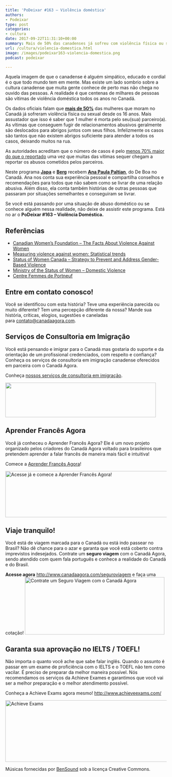 ```yaml
---
title: 'PoDeixar #163 – Violência doméstica'
authors:
- Podeixar
type: post
categories:
- cultura
date: 2017-09-22T11:31:10+00:00
summary: Mais de 50% das canadenses já sofreu com violência física ou sexual. Descubra este lado sombrio do Canadá e conheça como se ver livre desta triste realidade
url: /cultura/violencia-domestica.html
image: /images/podeixar163-violencia-domestica.png
podcast: podeixar

---
```

Aquela imagem de que o canadense é alguém simpático, educado e cordial é o que todo mundo tem em mente. Mas existe um lado sombrio sobre a cultura canadense que muita gente conhece de perto mas não chega no ouvido das pessoas. A realidade é que centenas de milhares de pessoas são vítimas de violência doméstica todos os anos no Canadá.

Os dados oficiais falam que <a href="http://www23.statcan.gc.ca/imdb/p2SV.pl?Function=getSurvey&SDDS=3896&Item_Id=1712" target="_blank" rel="noopener"><strong>mais de 50%</strong></a> das mulheres que moram no Canadá já sofreram violência física ou sexual desde os 16 anos. Mais assustador que isso é saber que 1 mulher é morta pelo seu(sua) parceiro(a). As vítimas que conseguem fugir de relacionamentos abusivos geralmente são deslocados para abrigos juntos com seus filhos. Infelizmente os casos são tantos que não existem abrigos suficiente para atender a todos os casos, deixando muitos na rua.

As autoridades acreditam que o número de casos é pelo <a href="http://www23.statcan.gc.ca/imdb/p2SV.pl?Function=getSurvey&SDDS=3896&Item_Id=1712" target="_blank" rel="noopener">menos 70% maior do que o reportado</a> uma vez que muitas das vítimas sequer chegam a reportar os abusos cometidos pelos parceiros.

Neste programa [**Japa**][1] e [**Berg**][2] recebem [**Ana Paula Paltian**][3], do De Boa no Canadá. Ana nos conta sua experiência pessoal e compartilha conselhos e recomendações para todos que não sabem como se livrar de uma relação abusiva. Além disso, ela conta também histórias de outras pessoas que passaram por situações semelhantes e conseguiram se livrar.

Se você está passando por uma situação de abuso doméstico ou se conhece alguém nessa realidade, não deixe de assistir este programa. Está no ar o **PoDeixar #163 &#8211; Violência Doméstica.**



## Referências

  * <a href="http://www.canadianwomen.org/facts-about-violence" target="_blank" rel="noopener">Canadian Women&#8217;s Foundation &#8211; The Facts About Violence Against Women</a>
  * <a href="http://www.statcan.gc.ca/pub/85-002-x/2013001/article/11766-eng.htm" target="_blank" rel="noopener">Measuring violence against women: Statistical trends</a>
  * <a href="http://www.swc-cfc.gc.ca/violence/strategy-strategie/index-en.html" target="_blank" rel="noopener">Status of Women Canada &#8211; Strategy to Prevent and Address Gender-Based Violence</a>
  * <a href="http://www.women.gov.on.ca/owd/english/ending-violence/domestic_violence.shtml" target="_blank" rel="noopener">Ministry of the Status of Women &#8211; Domestic Violence</a>
  * <a href="https://centrefemmesdeportneuf.org/" target="_blank" rel="noopener">Centre Femmes de Portneuf</a>

## Entre em contato conosco!

Você se identificou com esta história? Teve uma experiência parecida ou muito diferente? Tem uma percepção diferente da nossa? Mande sua história, críticas, elogios, sugestões e caneladas para <contato@canadaagora.com>.

## Serviços de Consultoria em Imigração

Você está pensando e imigrar para o Canadá mas gostaria do suporte e da orientação de um profissional credenciados, com respeito e confiança? Conheça os serviços de consultoria em imigração canadense oferecidos em parceira com o Canadá Agora.

Conheça [nossos serviços de consultoria em imigração][4].

[<img class="aligncenter wp-image-9355 size-medium" src="https://www.canadaagora.com/wp-content/uploads/servicos-de-imigracao-logo-470x108.png" alt="" width="470" height="108" srcset="https://www.canadaagora.com/wp-content/uploads/servicos-de-imigracao-logo-470x108.png 470w, https://www.canadaagora.com/wp-content/uploads/servicos-de-imigracao-logo-364x84.png 364w, https://www.canadaagora.com/wp-content/uploads/servicos-de-imigracao-logo-608x140.png 608w, https://www.canadaagora.com/wp-content/uploads/servicos-de-imigracao-logo.png 742w" sizes="(max-width: 470px) 100vw, 470px" />][5]

## Aprender Francês Agora

Você já conheceu o Aprender Francês Agora? Ele é um novo projeto organizado pelos criadores do Canadá Agora voltado para brasileiros que pretendem aprender a falar francês de maneira mais fácil e intuitiva!

Comece a <a href="https://www.aprenderfrancesagora.com/" target="_blank" rel="noopener">Aprender Francês Agora</a>!

[<img class="wp-image-9618 size-full" src="https://www.canadaagora.com/wp-content/uploads/afa-logo-all-colour.png" alt="Acesse já e comece a Aprender Francês Agora!" width="1833" height="144" srcset="https://www.canadaagora.com/wp-content/uploads/afa-logo-all-colour.png 1833w, https://www.canadaagora.com/wp-content/uploads/afa-logo-all-colour-470x37.png 470w, https://www.canadaagora.com/wp-content/uploads/afa-logo-all-colour-970x76.png 970w, https://www.canadaagora.com/wp-content/uploads/afa-logo-all-colour-364x29.png 364w, https://www.canadaagora.com/wp-content/uploads/afa-logo-all-colour-758x60.png 758w, https://www.canadaagora.com/wp-content/uploads/afa-logo-all-colour-608x48.png 608w, https://www.canadaagora.com/wp-content/uploads/afa-logo-all-colour-1152x91.png 1152w" sizes="(max-width: 1833px) 100vw, 1833px" />][6]

## Viaje tranquilo!

Você está de viagem marcada para o Canadá ou está indo passear no Brasil? Não dê chance para o azar e garanta que você está coberto contra imprevistos indesejados. Contrate um **seguro viagem** com o Canadá Agora, sendo atendido com quem fala português e conhece a realidade do Canadá e do Brasil.

**Acesse agora** <http://www.canadaagora.com/seguroviagem> e faça uma cotação!
[<img class="aligncenter wp-image-7837 size-full" src="https://www.canadaagora.com/wp-content/uploads/seguro-viagem-logo.png" alt="Contrate um Seguro Viagem com o Canadá Agora" width="436" height="179" />][7]

## Garanta sua aprovação no IELTS / TOEFL!

Não importa o quanto você ache que sabe falar inglês. Quando o assunto é passar em um exame de proficiência com o IELTS e o TOEFL não tem como vacilar. É preciso de preparar da melhor maneira possível. Nós recomendamos os serviços da Achieve Exames e garantimos que você vai ser a melhor preparação e o melhor atendimento possível.

Conheça a Achieve Exams agora mesmo! <a href="http://www.achieveexams.com/" target="_blank" rel="noopener noreferrer">http://www.achieveexams.com/</a>

<a href="http://www.achieveexams.com/" target="_blank" rel="noopener"><img class="aligncenter size-full wp-image-9156" src="https://www.canadaagora.com/wp-content/uploads/achieve-exams.png" alt="Achieve Exams" width="892" height="192" srcset="https://www.canadaagora.com/wp-content/uploads/achieve-exams.png 892w, https://www.canadaagora.com/wp-content/uploads/achieve-exams-470x101.png 470w, https://www.canadaagora.com/wp-content/uploads/achieve-exams-364x78.png 364w, https://www.canadaagora.com/wp-content/uploads/achieve-exams-758x163.png 758w, https://www.canadaagora.com/wp-content/uploads/achieve-exams-608x131.png 608w" sizes="(max-width: 892px) 100vw, 892px" /></a>

Músicas fornecidas por <a href="http://www.bensound.com/" target="_blank" rel="noopener noreferrer">BenSound</a> sob a licença Creative Commons.

 [1]: https://www.canadaagora.com/japa
 [2]: https://www.canadaagora.com/berg
 [3]: https://www.facebook.com/deboanocanada/
 [4]: https://www.canadaagora.com/consultoriaimigracao
 [5]: https://www.canadaagora.com/consultoriaimigracao/
 [6]: http://www.aprenderfrancesagora.com
 [7]: http://www.canadaagora.com/seguroviagem